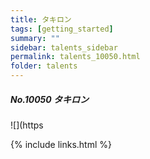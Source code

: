 ```yaml
---
title: タキロン
tags: [getting_started]
summary: ""
sidebar: talents_sidebar
permalink: talents_10050.html
folder: talents
---
```



##### No.10050 タキロン  

![](https




{% include links.html %}
